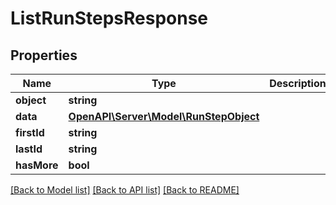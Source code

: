 # ListRunStepsResponse

## Properties
Name | Type | Description | Notes
------------ | ------------- | ------------- | -------------
**object** | **string** |  | 
**data** | [**OpenAPI\Server\Model\RunStepObject**](RunStepObject.md) |  | 
**firstId** | **string** |  | 
**lastId** | **string** |  | 
**hasMore** | **bool** |  | 

[[Back to Model list]](../README.md#documentation-for-models) [[Back to API list]](../README.md#documentation-for-api-endpoints) [[Back to README]](../README.md)



